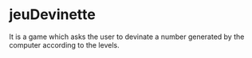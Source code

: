 # jeuDevinette
It is a game which asks the user to devinate a number generated by the computer according to the levels.
